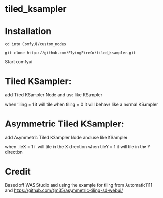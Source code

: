 # tiled_ksampler

# Installation

`cd into ComfyUI/custom_nodes`

`git clone https://github.com/FlyingFireCo/tiled_ksampler.git`

Start comfyui


# Tiled KSampler:

add Tiled KSampler Node and use like KSampler


when tiling = 1 it will tile
when tiling = 0 it will behave like a normal KSampler


# Asymmetric Tiled KSampler:

add Asymmetric Tiled KSampler Node and use like KSampler


when tileX = 1 it will tile in the X direction
when tileY = 1 it will tile in the Y direction


# Credit
Based off WAS Studio and using the example for tiling from Automatic1111 and https://github.com/tjm35/asymmetric-tiling-sd-webui/
